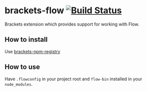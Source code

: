 # brackets-flow [![Build Status](https://travis-ci.org/zaggino/brackets-flow.svg?branch=master)](https://travis-ci.org/zaggino/brackets-flow)

Brackets extension which provides support for working with Flow.

## How to install

Use [brackets-npm-registry](https://github.com/zaggino/brackets-npm-registry)

## How to use

Have `.flowconfig` in your project root and `flow-bin` installed in your `node_modules`.
